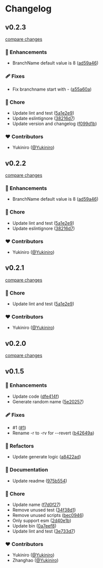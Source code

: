 # Changelog


## v0.2.3

[compare changes](https://github.com/Yukiniro/cranch/compare/v0.1.5...v0.2.3)

### 🚀 Enhancements

- BranchName default value is 8 ([ad59a46](https://github.com/Yukiniro/cranch/commit/ad59a46))

### 🩹 Fixes

- Fix branchname start with - ([a55a60a](https://github.com/Yukiniro/cranch/commit/a55a60a))

### 🏡 Chore

- Update lint and test ([5a1e2e9](https://github.com/Yukiniro/cranch/commit/5a1e2e9))
- Update eslintignore ([38216d7](https://github.com/Yukiniro/cranch/commit/38216d7))
- Update version and changelog ([f099d1b](https://github.com/Yukiniro/cranch/commit/f099d1b))

### ❤️ Contributors

- Yukiniro ([@Yukiniro](http://github.com/Yukiniro))

## v0.2.2

[compare changes](https://github.com/Yukiniro/cranch/compare/v0.1.5...v0.2.2)

### 🚀 Enhancements

- BranchName default value is 8 ([ad59a46](https://github.com/Yukiniro/cranch/commit/ad59a46))

### 🏡 Chore

- Update lint and test ([5a1e2e9](https://github.com/Yukiniro/cranch/commit/5a1e2e9))
- Update eslintignore ([38216d7](https://github.com/Yukiniro/cranch/commit/38216d7))

### ❤️ Contributors

- Yukiniro ([@Yukiniro](http://github.com/Yukiniro))

## v0.2.1

[compare changes](https://github.com/Yukiniro/cranch/compare/v0.1.5...v0.2.1)

### 🏡 Chore

- Update lint and test ([5a1e2e9](https://github.com/Yukiniro/cranch/commit/5a1e2e9))

### ❤️ Contributors

- Yukiniro ([@Yukiniro](http://github.com/Yukiniro))

## v0.2.0

[compare changes](https://github.com/Yukiniro/cranch/compare/v0.1.5...v0.2.0)

## v0.1.5


### 🚀 Enhancements

- Update code ([dfe414f](https://github.com/Yukiniro/cranch/commit/dfe414f))
- Generate random name ([5e20257](https://github.com/Yukiniro/cranch/commit/5e20257))

### 🩹 Fixes

- #1 ([#1](https://github.com/Yukiniro/cranch/issues/1))
- Rename -r to -rv for --revert ([b42649a](https://github.com/Yukiniro/cranch/commit/b42649a))

### 💅 Refactors

- Update generate logic ([a8422ad](https://github.com/Yukiniro/cranch/commit/a8422ad))

### 📖 Documentation

- Update readme ([975b554](https://github.com/Yukiniro/cranch/commit/975b554))

### 🏡 Chore

- Update name ([f7d0f27](https://github.com/Yukiniro/cranch/commit/f7d0f27))
- Remove unused test ([34f38d1](https://github.com/Yukiniro/cranch/commit/34f38d1))
- Remove unused scripts ([bec0946](https://github.com/Yukiniro/cranch/commit/bec0946))
- Only support esm ([2d40e1b](https://github.com/Yukiniro/cranch/commit/2d40e1b))
- Update bin ([0a7eef8](https://github.com/Yukiniro/cranch/commit/0a7eef8))
- Update lint and test ([3e733d7](https://github.com/Yukiniro/cranch/commit/3e733d7))

### ❤️ Contributors

- Yukiniro ([@Yukiniro](http://github.com/Yukiniro))
- Zhanghao ([@Yukiniro](http://github.com/Yukiniro))

